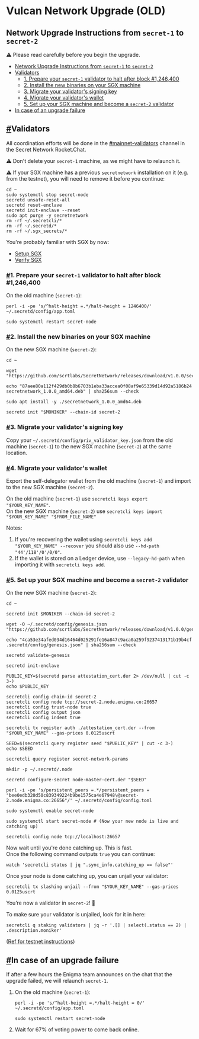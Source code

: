 # Vulcan Network Upgrade (OLD)

## Network Upgrade Instructions from `secret-1` to `secret-2` <a href="#network-upgrade-instructions-from-secret-1-to-secret-2" id="network-upgrade-instructions-from-secret-1-to-secret-2"></a>

⚠️ Please read carefully before you begin the upgrade.

* [Network Upgrade Instructions from `secret-1` to `secret-2`](https://docs.scrt.network/upgrade-secret-1-to-secret-2.html#network-upgrade-instructions-from-secret-1-to-secret-2)
* [Validators](https://docs.scrt.network/upgrade-secret-1-to-secret-2.html#validators)
  * [1. Prepare your `secret-1` validator to halt after block #1,246,400](https://docs.scrt.network/upgrade-secret-1-to-secret-2.html#1-prepare-your-secret-1-validator-to-halt-after-block-1246400)
  * [2. Install the new binaries on your SGX machine](https://docs.scrt.network/upgrade-secret-1-to-secret-2.html#2-install-the-new-binaries-on-your-sgx-machine)
  * [3. Migrate your validator's signing key](https://docs.scrt.network/upgrade-secret-1-to-secret-2.html#3-migrate-your-validators-signing-key)
  * [4. Migrate your validator's wallet](https://docs.scrt.network/upgrade-secret-1-to-secret-2.html#4-migrate-your-validators-wallet)
  * [5. Set up your SGX machine and become a `secret-2` validator](https://docs.scrt.network/upgrade-secret-1-to-secret-2.html#5-set-up-your-sgx-machine-and-become-a-secret-2-validator)
* [In case of an upgrade failure](https://docs.scrt.network/upgrade-secret-1-to-secret-2.html#in-case-of-an-upgrade-failure)

## [#](https://docs.scrt.network/upgrade-secret-1-to-secret-2.html#validators)Validators <a href="#validators" id="validators"></a>

All coordination efforts will be done in the [#mainnet-validators](https://chat.scrt.network/channel/mainnet-validators) channel in the Secret Network Rocket.Chat.

⚠️ Don't delete your `secret-1` machine, as we might have to relaunch it.

⚠️ If your SGX machine has a previous `secretnetwork` installation on it (e.g. from the testnet), you will need to remove it before you continue:

```
cd ~
sudo systemctl stop secret-node
secretd unsafe-reset-all
secretd reset-enclave
secretd init-enclave --reset
sudo apt purge -y secretnetwork
rm -rf ~/.secretcli/*
rm -rf ~/.secretd/*
rm -rf ~/.sgx_secrets/*
```

You're probably familiar with SGX by now:

* [Setup SGX](https://docs.scrt.network/node-guides/setup-sgx.html)
* [Verify SGX](https://docs.scrt.network/node-guides/verify-sgx.html)

### [#](https://docs.scrt.network/upgrade-secret-1-to-secret-2.html#\_1-prepare-your-secret-1-validator-to-halt-after-block-1-246-400)1. Prepare your `secret-1` validator to halt after block #1,246,400 <a href="#_1-prepare-your-secret-1-validator-to-halt-after-block-1-246-400" id="_1-prepare-your-secret-1-validator-to-halt-after-block-1-246-400"></a>

On the old machine (`secret-1`):

```
perl -i -pe 's/^halt-height =.*/halt-height = 1246400/' ~/.secretd/config/app.toml

sudo systemctl restart secret-node
```

### [#](https://docs.scrt.network/upgrade-secret-1-to-secret-2.html#\_2-install-the-new-binaries-on-your-sgx-machine)2. Install the new binaries on your SGX machine <a href="#_2-install-the-new-binaries-on-your-sgx-machine" id="_2-install-the-new-binaries-on-your-sgx-machine"></a>

On the new SGX machine (`secret-2`):

```
cd ~

wget "https://github.com/scrtlabs/SecretNetwork/releases/download/v1.0.0/secretnetwork_1.0.0_amd64.deb"

echo "87aee80a112f429db0b8b6703b1eba33accea0f08af9e65339d14d92a5186b24 secretnetwork_1.0.0_amd64.deb" | sha256sum --check

sudo apt install -y ./secretnetwork_1.0.0_amd64.deb

secretd init "$MONIKER" --chain-id secret-2
```

### [#](https://docs.scrt.network/upgrade-secret-1-to-secret-2.html#\_3-migrate-your-validator-s-signing-key)3. Migrate your validator's signing key <a href="#_3-migrate-your-validator-s-signing-key" id="_3-migrate-your-validator-s-signing-key"></a>

Copy your `~/.secretd/config/priv_validator_key.json` from the old machine (`secret-1`) to the new SGX machine (`secret-2`) at the same location.

### [#](https://docs.scrt.network/upgrade-secret-1-to-secret-2.html#\_4-migrate-your-validator-s-wallet)4. Migrate your validator's wallet <a href="#_4-migrate-your-validator-s-wallet" id="_4-migrate-your-validator-s-wallet"></a>

Export the self-delegator wallet from the old machine (`secret-1`) and import to the new SGX machine (`secret-2`).

On the old machine (`secret-1`) use `secretcli keys export "$YOUR_KEY_NAME"`.\
On the new SGX machine (`secret-2`) use `secretcli keys import "$YOUR_KEY_NAME" "$FROM_FILE_NAME"`

Notes:

1. If you're recovering the wallet using `secretcli keys add "$YOUR_KEY_NAME" --recover` you should also use `--hd-path "44'/118'/0'/0/0"`.
2. If the wallet is stored on a Ledger device, use `--legacy-hd-path` when importing it with `secretcli keys add`.

### [#](https://docs.scrt.network/upgrade-secret-1-to-secret-2.html#\_5-set-up-your-sgx-machine-and-become-a-secret-2-validator)5. Set up your SGX machine and become a `secret-2` validator <a href="#_5-set-up-your-sgx-machine-and-become-a-secret-2-validator" id="_5-set-up-your-sgx-machine-and-become-a-secret-2-validator"></a>

On the new SGX machine (`secret-2`):

```
cd ~

secretd init $MONIKER --chain-id secret-2

wget -O ~/.secretd/config/genesis.json "https://github.com/scrtlabs/SecretNetwork/releases/download/v1.0.0/genesis.json"

echo "4ca53e34afed034d16464d025291fe16a847c9aca0a259f9237413171b19b4cf .secretd/config/genesis.json" | sha256sum --check

secretd validate-genesis

secretd init-enclave

PUBLIC_KEY=$(secretd parse attestation_cert.der 2> /dev/null | cut -c 3-)
echo $PUBLIC_KEY

secretcli config chain-id secret-2
secretcli config node tcp://secret-2.node.enigma.co:26657
secretcli config trust-node true
secretcli config output json
secretcli config indent true

secretcli tx register auth ./attestation_cert.der --from "$YOUR_KEY_NAME" --gas-prices 0.0125uscrt

SEED=$(secretcli query register seed "$PUBLIC_KEY" | cut -c 3-)
echo $SEED

secretcli query register secret-network-params

mkdir -p ~/.secretd/.node

secretd configure-secret node-master-cert.der "$SEED"

perl -i -pe 's/persistent_peers =.*/persistent_peers = "bee0edb320d50c839349224b9be1575ca4e67948\@secret-2.node.enigma.co:26656"/' ~/.secretd/config/config.toml

sudo systemctl enable secret-node

sudo systemctl start secret-node # (Now your new node is live and catching up)

secretcli config node tcp://localhost:26657
```

Now wait until you're done catching up. This is fast.\
Once the following command outputs `true` you can continue:

```
watch 'secretcli status | jq ".sync_info.catching_up == false"'
```

Once your node is done catching up, you can unjail your validator:

```
secretcli tx slashing unjail --from "$YOUR_KEY_NAME" --gas-prices 0.0125uscrt
```

You’re now a validator in `secret-2`! 🎉

To make sure your validator is unjailed, look for it in here:

```
secretcli q staking validators | jq -r '.[] | select(.status == 2) | .description.moniker'
```

([Ref for testnet instructions](https://docs.scrt.network/testnet/run-full-node-testnet.html))

## [#](https://docs.scrt.network/upgrade-secret-1-to-secret-2.html#in-case-of-an-upgrade-failure)In case of an upgrade failure <a href="#in-case-of-an-upgrade-failure" id="in-case-of-an-upgrade-failure"></a>

If after a few hours the Enigma team announces on the chat that the upgrade failed, we will relaunch `secret-1`.

1.  On the old machine (`secret-1`):

    ```
    perl -i -pe 's/^halt-height =.*/halt-height = 0/' ~/.secretd/config/app.toml

    sudo systemctl restart secret-node
    ```
2. Wait for 67% of voting power to come back online.
